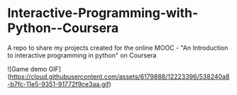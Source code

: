 Interactive-Programming-with-Python--Coursera
=============================================

A repo to share my projects created for the online MOOC -
"An Introduction to interactive programming in python" on Coursera

![Game demo GIF] (https://cloud.githubusercontent.com/assets/6179888/12223396/538240a8-b7fc-11e5-9351-91772f9ce3aa.gif)
